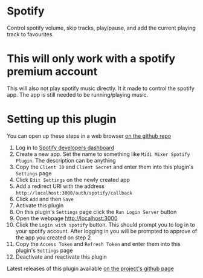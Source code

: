 # Spotify

Control spotify volume, skip tracks, play/pause, and add the current playing track to favourites.

# This will only work with a spotify premium account

This will also not play spotify music directly. It it made to control the spotify app. The app is still needed to be running/playing music.

# Setting up this plugin

You can open up these steps in a web browser [on the github repo](https://github.com/Jaggernaut555/midi-mixer-spotify/blob/main/README.md#setting-up-this-plugin)

1. Log in to [Spotify developers dashboard](https://developer.spotify.com/dashboard/)
2. Create a new app. Set the name to something like `Midi Mixer Spotify Plugin`. The description can be anything
3. Copy the `Client ID` and `Client Secret` and enter them into this plugin's `Settings` page
4. Click `Edit Settings` on the newly created app
5. Add a redirect URI with the address `http://localhost:3000/auth/spotify/callback`
6. Click `Add` and then `Save`
7. Activate this plugin
8. On this plugin's `Settings` page click the `Run Login Server` button
9. Open the webpage [http://localhost:3000](http://localhost:3000)
10. Click the `Login with spotify` button. This should prompt you to log in to your spotify account. After logging in you will be prompted to approve of the app you created on step 2
11. Copy the `Access Token` and `Refresh Token` and enter them into this plugin's `Settings` page
12. Deactivate and reactivate this plugin

Latest releases of this plugin available [on the project's github page](https://github.com/Jaggernaut555/midi-mixer-spotify/releases/latest)
